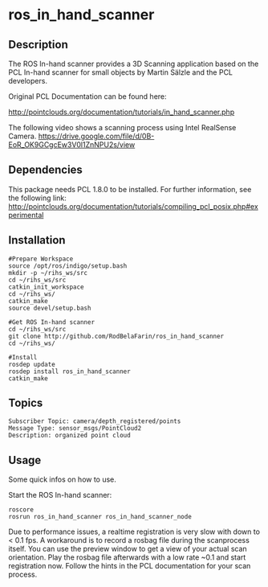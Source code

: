 # ros_in_hand_scanner

## Description
The ROS In-hand scanner provides a 3D Scanning application based on the PCL In-hand scanner for small objects by Martin Sälzle and the PCL developers.

Original PCL Documentation can be found here:

http://pointclouds.org/documentation/tutorials/in_hand_scanner.php

The following video shows a scanning process using Intel RealSense Camera.
https://drive.google.com/file/d/0B-EoR_OK9GCgcEw3V0l1ZnNPU2s/view

## Dependencies 
This package needs PCL 1.8.0 to be installed. For further information, see the following link: http://pointclouds.org/documentation/tutorials/compiling_pcl_posix.php#experimental

## Installation

```
#Prepare Workspace
source /opt/ros/indigo/setup.bash
mkdir -p ~/rihs_ws/src
cd ~/rihs_ws/src
catkin_init_workspace
cd ~/rihs_ws/
catkin_make
source devel/setup.bash

#Get ROS In-hand scanner
cd ~/rihs_ws/src
git clone http://github.com/RodBelaFarin/ros_in_hand_scanner
cd ~/rihs_ws/

#Install
rosdep update
rosdep install ros_in_hand_scanner
catkin_make
```

## Topics
```
Subscriber Topic: camera/depth_registered/points
Message Type: sensor_msgs/PointCloud2
Description: organized point cloud
```

## Usage
Some quick infos on how to use.

Start the ROS In-hand scanner:
```
roscore
rosrun ros_in_hand_scanner ros_in_hand_scanner_node
```

Due to performance issues, a realtime registration is very slow with down to < 0.1 fps.
A workaround is to record a rosbag file during the scanprocess itself. You can use the preview window to get a view of your actual scan orientation.
Play the rosbag file afterwards with a low rate ~0.1 and start registration now.
Follow the hints in the PCL documentation for your scan process.
